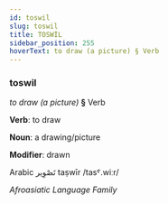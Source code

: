 ```yaml
---
id: toswil
slug: toswil
title: TOSWİL
sidebar_position: 255
hoverText: to draw (a picture) § Verb
---
```


### toswil

*to draw (a picture)* **§** Verb

**Verb**: to draw

**Noun**: a drawing/picture

**Modifier**: drawn

Arabic تَصْوِير taṣwīr /tasˤ.wiːr/

*Afroasiatic Language Family*